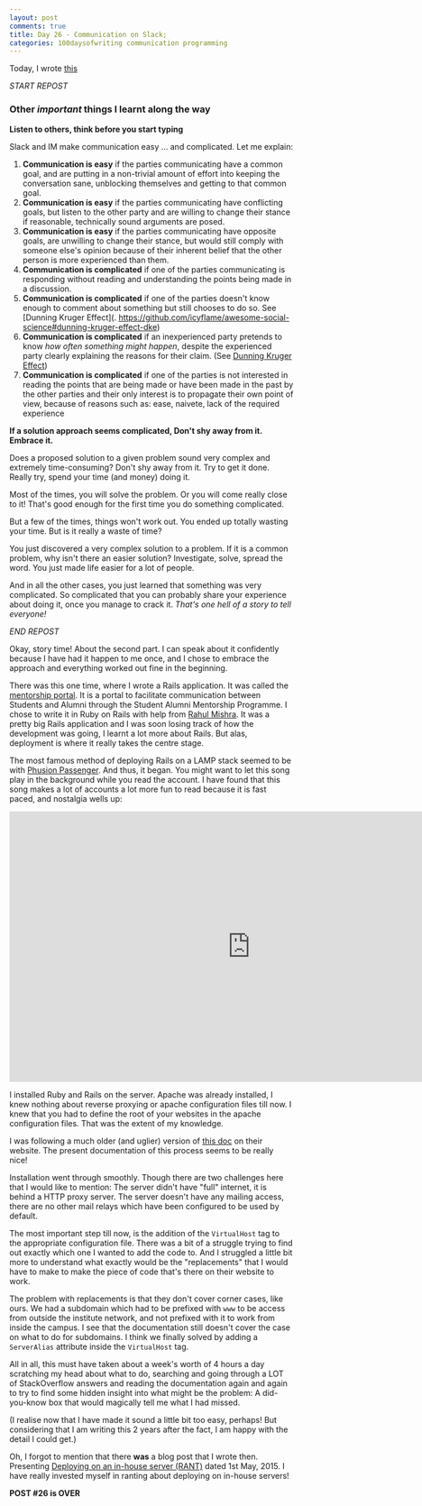 ```yaml
---
layout: post
comments: true
title: Day 26 - Communication on Slack;
categories: 100daysofwriting communication programming
---
```


Today, I wrote
[this](https://wiki.metakgp.org/w/User:Icyflame/Unsolicited_advice_to_future_maintainers)

_START REPOST_

### Other *important* things I learnt along the way

**Listen to others, think before you start typing**

Slack and IM make communication easy ... and complicated. Let me explain:

1.  **Communication is easy** if the parties communicating have a common goal,
    and are putting in a non-trivial amount of effort into keeping the
    conversation sane, unblocking themselves and getting to that common goal.
2.  **Communication is easy** if the parties communicating have conflicting
    goals, but listen to the other party and are willing to change their stance
    if reasonable, technically sound arguments are posed.
3.  **Communication is easy** if the parties communicating have opposite goals,
    are unwilling to change their stance, but would still comply with someone
    else's opinion because of their inherent belief that the other person is
    more experienced than them.
4.  **Communication is complicated** if one of the parties communicating is
    responding without reading and understanding the points being made in a
    discussion.
5.  **Communication is complicated** if one of the parties doesn't know enough
    to comment about something but still chooses to do so. See [Dunning Kruger
    Effect](.
  https://github.com/icyflame/awesome-social-science#dunning-kruger-effect-dke)
6.  **Communication is complicated** if an inexperienced party pretends to know
    *how often something might happen*, despite the experienced party clearly
    explaining the reasons for their claim. (See [Dunning Kruger Effect](
  https://github.com/icyflame/awesome-social-science#dunning-kruger-effect-dke))
7.  **Communication is complicated** if one of the parties is not interested in
    reading the points that are being made or have been made in the past by the
    other parties and their only interest is to propagate their own point of
    view, because of reasons such as: ease, naivete, lack of the required
    experience

**If a solution approach seems complicated, Don't shy away from it. Embrace
it.**

Does a proposed solution to a given problem sound very complex and extremely
time-consuming? Don't shy away from it. Try to get it done. Really try, spend
your time (and money) doing it.

Most of the times, you will solve the problem. Or you will come really close to
it! That's good enough for the first time you do something complicated.

But a few of the times, things won't work out. You ended up totally wasting your
time. But is it really a waste of time?

You just discovered a very complex solution to a problem. If it is a common
problem, why isn't there an easier solution? Investigate, solve, spread the
word. You just made life easier for a lot of people.

And in all the other cases, you just learned that something was very
complicated. So complicated that you can probably share your experience about
doing it, once you manage to crack it. *That's one hell of a story to tell
everyone!*

_END REPOST_

Okay, story time! About the second part. I can speak about it confidently
because I have had it happen to me once, and I chose to embrace the approach and
everything worked out fine in the beginning.

There was this one time, where I wrote a Rails application. It was called the
[mentorship portal](https://github.com/icyflame/mentorship-rails). It is a
portal to facilitate communication between Students and Alumni through the
Student Alumni Mentorship Programme. I chose to write it in Ruby on Rails with
help from [Rahul Mishra](https://github.com/light94). It was a pretty big Rails
application and I was soon losing track of how the development was going, I
learnt a lot more about Rails. But alas, deployment is where it really takes the
centre stage.

The most famous method of deploying Rails on a LAMP stack seemed to be with
[Phusion Passenger](https://www.phusionpassenger.com/). And thus, it began. You
might want to let this song play in the background while you read the account. I
have found that this song makes a lot of accounts a lot more fun to read because
it is fast paced, and nostalgia wells up:

<iframe width="854" height="480" src="https://www.youtube.com/embed/uGz6fQYskjY"
frameborder="0" allowfullscreen></iframe>

I installed Ruby and Rails on the server. Apache was already installed, I knew
nothing about reverse proxying or apache configuration files till now. I knew
that you had to define the root of your websites in the apache configuration
files. That was the extent of my knowledge.

I was following a much older (and uglier) version of [this
doc](https://www.phusionpassenger.com/library/walkthroughs/deploy/ruby/ownserver/apache/oss/install_language_runtime.html)
on their website. The present documentation of this process seems to be really
nice!

Installation went through smoothly. Though there are two challenges here that I
would like to mention: The server didn't have "full" internet, it is behind a
HTTP proxy server. The server doesn't have any mailing access, there are no
other mail relays which have been configured to be used by default.

The most important step till now, is the addition of the `VirtualHost` tag to
the appropriate configuration file. There was a bit of a struggle trying to find
out exactly which one I wanted to add the code to. And I struggled a little bit
more to understand what exactly would be the "replacements" that I would have to
make to make the piece of code that's there on their website to work.

The problem with replacements is that they don't cover corner cases, like ours.
We had a subdomain which had to be prefixed with `www` to be access from outside
the institute network, and not prefixed with it to work from inside the campus.
I see that the documentation still doesn't cover the case on what to do for
subdomains. I think we finally solved by adding a `ServerAlias` attribute inside
the `VirtualHost` tag.

All in all, this must have taken about a week's worth of 4 hours a day
scratching my head about what to do, searching and going through a LOT of
StackOverflow answers and reading the documentation again and again to try to
find some hidden insight into what might be the problem: A did-you-know box that
would magically tell me what I had missed.

(I realise now that I have made it sound a little bit too easy, perhaps! But
considering that I am writing this 2 years after the fact, I am happy with the
detail I could get.)

Oh, I forgot to mention that there **was** a blog post that I wrote then.
Presenting [Deploying on an in-house server
(RANT)](https://icyflame.github.io/blog/web-development/2015/05/01/deploying-on-an-inhouse-server/)
dated 1st May, 2015. I have really invested myself in ranting about deploying on
in-house servers!

**POST #26 is OVER**
